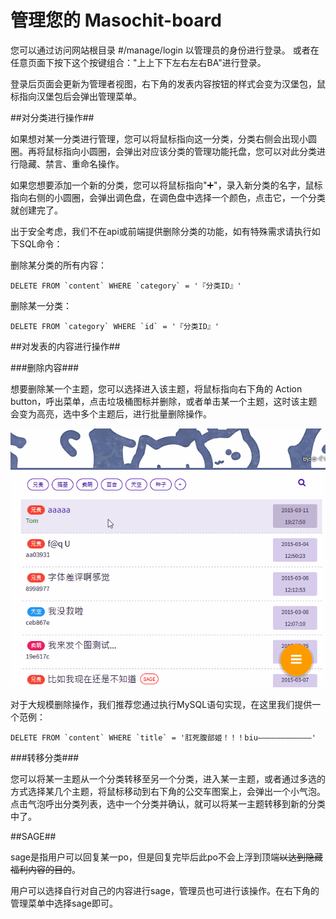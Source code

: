 # 管理您的 Masochit-board


您可以通过访问网站根目录 #/manage/login 以管理员的身份进行登录。
或者在任意页面下按下这个按键组合："上上下下左右左右BA"进行登录。

登录后页面会更新为管理者视图，右下角的发表内容按钮的样式会变为汉堡包，鼠标指向汉堡包后会弹出管理菜单。

##对分类进行操作##

如果想对某一分类进行管理，您可以将鼠标指向这一分类，分类右侧会出现小圆圈。再将鼠标指向小圆圈，会弹出对应该分类的管理功能托盘，您可以对此分类进行隐藏、禁言、重命名操作。

如果您想要添加一个新的分类，您可以将鼠标指向"➕"，录入新分类的名字，鼠标指向右侧的小圆圈，会弹出调色盘，在调色盘中选择一个颜色，点击它，一个分类就创建完了。

出于安全考虑，我们不在api或前端提供删除分类的功能，如有特殊需求请执行如下SQL命令：

删除某分类的所有内容：

    DELETE FROM `content` WHERE `category` = '『分类ID』'

删除某一分类：

    DELETE FROM `category` WHERE `id` = '『分类ID』'


##对发表的内容进行操作##

###删除内容###

想要删除某一个主题，您可以选择进入该主题，将鼠标指向右下角的 Action button，呼出菜单，点击垃圾桶图标并删除，或者单击某一个主题，这时该主题会变为高亮，选中多个主题后，进行批量删除操作。

![删除内容](delete.gif)

对于大规模删除操作，我们推荐您通过执行MySQL语句实现，在这里我们提供一个范例：

    DELETE FROM `content` WHERE `title` = '肛死腹部姬！！！biu————————————'
    
###转移分类###

您可以将某一主题从一个分类转移至另一个分类，进入某一主题，或者通过多选的方式选择某几个主题，将鼠标移动到右下角的公交车图案上，会弹出一个小气泡。点击气泡呼出分类列表，选中一个分类并确认，就可以将某一主题转移到新的分类中了。

##SAGE##

sage是指用户可以回复某一po，但是回复完毕后此po不会上浮到顶端~~以达到隐藏福利内容的目的~~。

用户可以选择自行对自己的内容进行sage，管理员也可进行该操作。在右下角的管理菜单中选择sage即可。

